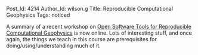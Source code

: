 Post_Id: 4214
Author_Id: wilson.g
Title: Reproducible Computational Geophysics
Tags: noticed

<p>A summary of a recent workshop on <a href="http://reproducibility.org/wiki/Houston_2011">Open Software Tools for Reproducible Computational Geophysics</a> is now online.  Lots of interesting stuff, and once again, the things we teach in this course are prerequisites for doing/using/understanding much of it.</p>
